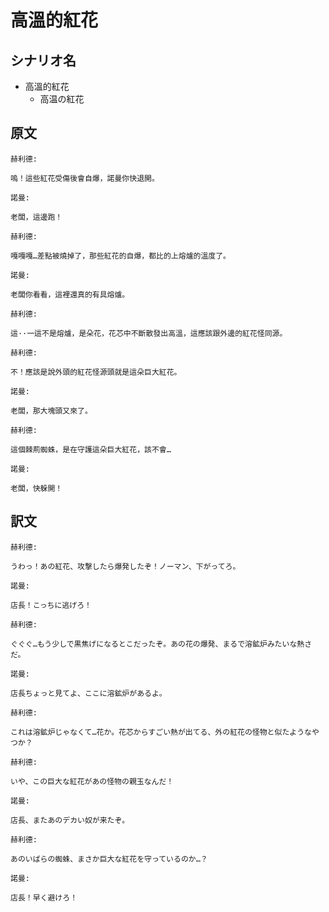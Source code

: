 # 高溫的紅花
## シナリオ名
 - 高溫的紅花
   - 高温の紅花

## 原文
```
赫利德:

嗚！這些紅花受傷後會自爆，諾曼你快退開。
```

```
諾曼:

老闆，這邊跑！ 
```

```
赫利德:

嘎嘎嘎…差點被燒掉了，那些紅花的自爆，都比的上熔爐的溫度了。
```

```
諾曼:

老闆你看看，這裡還真的有具熔爐。 
```

```
赫利德:

這··一這不是熔爐，是朵花，花芯中不斷散發出高溫，這應該跟外邊的紅花怪同源。
```

```
赫利德:

不！應該是說外頭的紅花怪源頭就是這朵巨大紅花。
```

```
諾曼:

老闆，那大塊頭又來了。 
```

```
赫利德:

這個棘荊蜘蛛，是在守護這朵巨大紅花，該不會… 
```

```
諾曼:

老闆，快躲開！ 
```

## 訳文
```
赫利德:

うわっ！あの紅花、攻撃したら爆発したぞ！ノーマン、下がってろ。
```

```
諾曼:

店長！こっちに逃げろ！ 
```

```
赫利德:

ぐぐぐ…もう少しで黒焦げになるとこだったぞ。あの花の爆発、まるで溶鉱炉みたいな熱さだ。
```

```
諾曼:

店長ちょっと見てよ、ここに溶鉱炉があるよ。
```

```
赫利德:

これは溶鉱炉じゃなくて…花か。花芯からすごい熱が出てる、外の紅花の怪物と似たようなやつか？
```

```
赫利德:

いや、この巨大な紅花があの怪物の親玉なんだ！
```

```
諾曼:

店長、またあのデカい奴が来たぞ。
```

```
赫利德:

あのいばらの蜘蛛、まさか巨大な紅花を守っているのか…？
```

```
諾曼:

店長！早く避けろ！ 
```